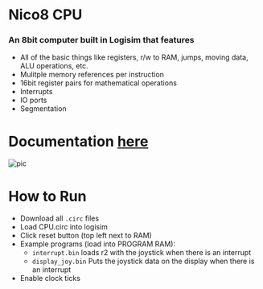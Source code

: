# Nico8 CPU
### An 8bit computer built in Logisim that features
* All of the basic things like registers, r/w to RAM, jumps, moving data, ALU operations, etc.
* Mulitple memory references per instruction
* 16bit register pairs for mathematical operations
* Interrupts
* IO ports
* Segmentation

# Documentation [here](https://docs.google.com/document/d/1zHQLODf5kYBa-Lo_Y2UcSC72ngJ54vJQ80xLCT8P8R8/edit?usp=sharing)

![pic](https://github.com/user-attachments/assets/6fe64c12-ffa3-4dee-9efc-b6a63312b0ae)


# How to Run
* Download all `.circ` files
* Load CPU.circ into logisim
* Click reset button (top left next to RAM)
* Example programs (load into PROGRAM RAM):
  * `interrupt.bin` loads r2 with the joystick when there is an interrupt
  * `display_joy.bin` Puts the joystick data on the display when there is an interrupt
* Enable clock ticks
